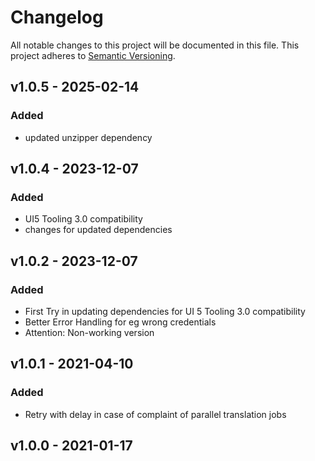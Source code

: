 # Changelog
All notable changes to this project will be documented in this file.
This project adheres to [Semantic Versioning](http://semver.org/spec/v2.0.0.html).

<a name="v1.0.3"></a>
## v1.0.5 - 2025-02-14

### Added

-  updated unzipper dependency

<a name="v1.0.3"></a>
## v1.0.4 - 2023-12-07

### Added

- UI5 Tooling 3.0 compatibility
- changes for updated dependencies

<a name="v1.0.2"></a>
## v1.0.2 - 2023-12-07

### Added

- First Try in updating dependencies for UI 5 Tooling 3.0 compatibility
- Better Error Handling for eg wrong credentials
- Attention: Non-working version

<a name="v1.0.1"></a>
## v1.0.1 - 2021-04-10

### Added

- Retry with delay in case of complaint of parallel translation jobs

<a name="v1.0.0"></a>
## v1.0.0 - 2021-01-17
